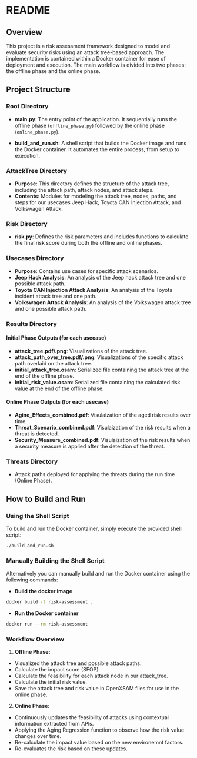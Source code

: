 # README

## Overview

This project is a risk assessment framework designed to model and evaluate security risks using an attack tree-based approach. The implementation is contained within a Docker container for ease of deployment and execution. The main workflow is divided into two phases: the offline phase and the online phase.

## Project Structure

### Root Directory
- **main.py**: The entry point of the application. It sequentially runs the offline phase (`offline_phase.py`) followed by the online phase (`online_phase.py`).

- **build_and_run.sh**: A shell script that builds the Docker image and runs the Docker container. It automates the entire process, from setup to execution.

### AttackTree Directory
- **Purpose**: This directory defines the structure of the attack tree, including the attack path, attack nodes, and attack steps.
- **Contents**: Modules for modeling the attack tree, nodes, paths, and steps for our usecases Jeep Hack, Toyota CAN Injection Attack, and Volkswagen Attack.

### Risk Directory
- **risk.py**: Defines the risk parameters and includes functions to calculate the final risk score during both the offline and online phases.


### Usecases Directory
- **Purpose**: Contains use cases for specific attack scenarios.
- **Jeep Hack Analysis**: An analysis of the Jeep hack attack tree and one possible attack path.
- **Toyota CAN Injection Attack Analysis**: An analysis of the Toyota incident attack tree and one path.
- **Volkswagen Attack Analysis**: An analysis of the Volkswagen attack tree and one possible attack path.

### Results Directory

#### Initial Phase Outputs (for each usecase) 
- **attack_tree.pdf/.png**: Visualizations of the attack tree.
- **attack_path_over_tree.pdf/.png**: Visualizations of the specific attack path overlaid on the attack tree.
- **initial_attack_tree.osam**: Serialized file containing the attack tree at the end of the offline phase.
- **initial_risk_value.osam**: Serialized file containing the calculated risk value at the end of the offline phase.

#### Online Phase Outputs (for each usecase) 
- **Agine_Effects_combined.pdf**: Visulaization of the aged risk results over time.
- **Threat_Scenario_combined.pdf**: Visulaization of the risk results when a threat is detected.
- **Security_Measure_combined.pdf**: Visulaization of the risk results when a security measure is applied after the detection of the threat.

### Threats Directory
- Attack paths deployed for applying the threats during the run time (Online Phase).

## How to Build and Run

### Using the Shell Script
To build and run the Docker container, simply execute the provided shell script:
```sh
./build_and_run.sh
```
### Manually Building the Shell Script
Alternatively you can manually build and run the Docker container using the following commands:
- **Build the docker image**
```sh
docker build -t risk-assessment .
```
- **Run the Docker container**
```sh
docker run --rm risk-assessment
```

### Workflow Overview
1. **Offline Phase:**
  - Visualized the attack tree and possible attack paths.
  - Calculate the impact score (SFOP).
  - Calculate the feasibility for each attack node in our attack_tree.
  - Calculate the initial risk value.
  - Save the attack tree and risk value in OpenXSAM files for use in the online phase.
2. **Online Phase:**
  - Continuously updates the feasibility of attacks using contextual information extracted from APIs.
  - Applying the Aging Regression function to observe how the risk value changes over time.
  - Re-calculate the impact value based on the new environemnt factors.
  - Re-evaluates the risk based on these updates.
